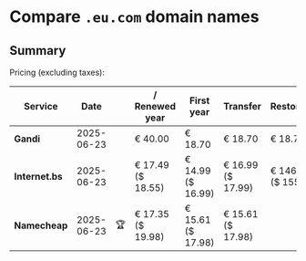 # Compare `.eu.com` domain names

## Summary

Pricing (excluding taxes):

| Service | Date |  | / Renewed year | First year | Transfer | Restoration |
|--|--|--|--|--|--|--|
| **Gandi** | 2025-06-23 |  | € 40.00 | € 18.70 | € 18.70 | € 18.70 |
| **Internet.bs** | 2025-06-23 |  | € 17.49<br>($ 18.55) | € 14.99<br>($ 16.99) | € 16.99<br>($ 17.99) | € 146.25<br>($ 155.99) |
| **Namecheap** | 2025-06-23 | 🏆 | € 17.35<br>($ 19.98) | € 15.61<br>($ 17.98) | € 15.61<br>($ 17.98) |  |
